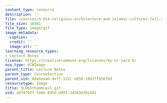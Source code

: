 ```yaml
---
content_type: resource
description: ''
file: /courses/4-614-religious-architecture-and-islamic-cultures-fall-2002/abfd792ffe6b895ddd012d583e30a381_SLD65thumbnail.gif
file_size: 10381
file_type: image/gif
image_metadata:
  caption: ''
  credit: ''
  image-alt: ''
learning_resource_types:
- Lecture Notes
license: https://creativecommons.org/licenses/by-nc-sa/4.0/
ocw_type: OCWImage
parent_title: Lecture Notes
parent_type: CourseSection
parent_uid: 68abeaab-4eff-532c-e858-18d3ffb567bd
resourcetype: Image
title: SLD65thumbnail.gif
uid: abfd792f-fe6b-895d-dd01-2d583e30a381
---
```


